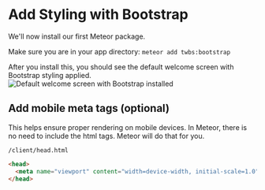 # Add Styling with Bootstrap

We'll now install our first Meteor package.

Make sure you are in your app directory:
``` meteor add twbs:bootstrap ```

After you install this, you should see the default welcome screen with Bootstrap styling applied.
![Default welcome screen with Bootstrap installed](https://raw.githubusercontent.com/CodeChron/fullstack-js-preview-docs/master/images/bootstrap-dflt.png)


## Add mobile meta tags (optional)
This helps ensure proper rendering on mobile devices.
In Meteor, there is no need to include the html tags.  Meteor will do that for you.

``` /client/head.html ```

```html
<head>
  <meta name="viewport" content="width=device-width, initial-scale=1.0">
</head>
```
